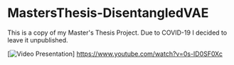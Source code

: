 # MastersThesis-DisentangledVAE

This is a copy of my Master's Thesis Project.
Due to COVID-19 I decided to leave it unpublished. 

[![Video Presentation](https://img.youtube.com/vi/0s-ID0SF0Xc/0.jpg)]
https://www.youtube.com/watch?v=0s-ID0SF0Xc
